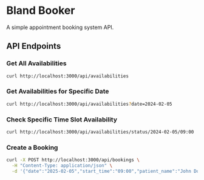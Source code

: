 # Bland Booker

A simple appointment booking system API.

## API Endpoints

### Get All Availabilities
```bash
curl http://localhost:3000/api/availabilities
```

### Get Availabilities for Specific Date
```bash
curl http://localhost:3000/api/availabilities?date=2024-02-05
```

### Check Specific Time Slot Availability
```bash
curl http://localhost:3000/api/availabilities/status/2024-02-05/09:00
```

### Create a Booking
```bash
curl -X POST http://localhost:3000/api/bookings \
  -H "Content-Type: application/json" \
  -d '{"date":"2025-02-05","start_time":"09:00","patient_name":"John Doe"}'
```
